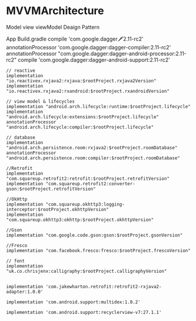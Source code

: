 # MVVMArchitecture
Model view viewModel Deaign Pattern

App Build.gradle
 compile 'com.google.dagger:dagger:2.11-rc2'
    annotationProcessor 'com.google.dagger:dagger-compiler:2.11-rc2'
    annotationProcessor "com.google.dagger:dagger-android-processor:2.11-rc2"
    compile 'com.google.dagger:dagger-android-support:2.11-rc2'

    // reactive
    implementation "io.reactivex.rxjava2:rxjava:$rootProject.rxjava2Version"
    implementation "io.reactivex.rxjava2:rxandroid:$rootProject.rxandroidVersion"

    // view model & lifecycles
    implementation "android.arch.lifecycle:runtime:$rootProject.lifecycle"
    implementation "android.arch.lifecycle:extensions:$rootProject.lifecycle"
    annotationProcessor "android.arch.lifecycle:compiler:$rootProject.lifecycle"

    // database
    implementation "android.arch.persistence.room:rxjava2:$rootProject.roomDatabase"
    annotationProcessor "android.arch.persistence.room:compiler:$rootProject.roomDatabase"

    //Retrofit
    implementation "com.squareup.retrofit2:retrofit:$rootProject.retrofitVersion"
    implementation "com.squareup.retrofit2:converter-gson:$rootProject.retrofitVersion"

    //OkHttp
    implementation "com.squareup.okhttp3:logging-interceptor:$rootProject.okhttpVersion"
    implementation "com.squareup.okhttp3:okhttp:$rootProject.okhttpVersion"

    //Gson
    implementation "com.google.code.gson:gson:$rootProject.gsonVersion"

    //Fresco
    implementation "com.facebook.fresco:fresco:$rootProject.frescoVersion"

    // font
    implementation "uk.co.chrisjenx:calligraphy:$rootProject.calligraphyVersion"


    implementation 'com.jakewharton.retrofit:retrofit2-rxjava2-adapter:1.0.0'

    implementation 'com.android.support:multidex:1.0.2'

    implementation 'com.android.support:recyclerview-v7:27.1.1'
